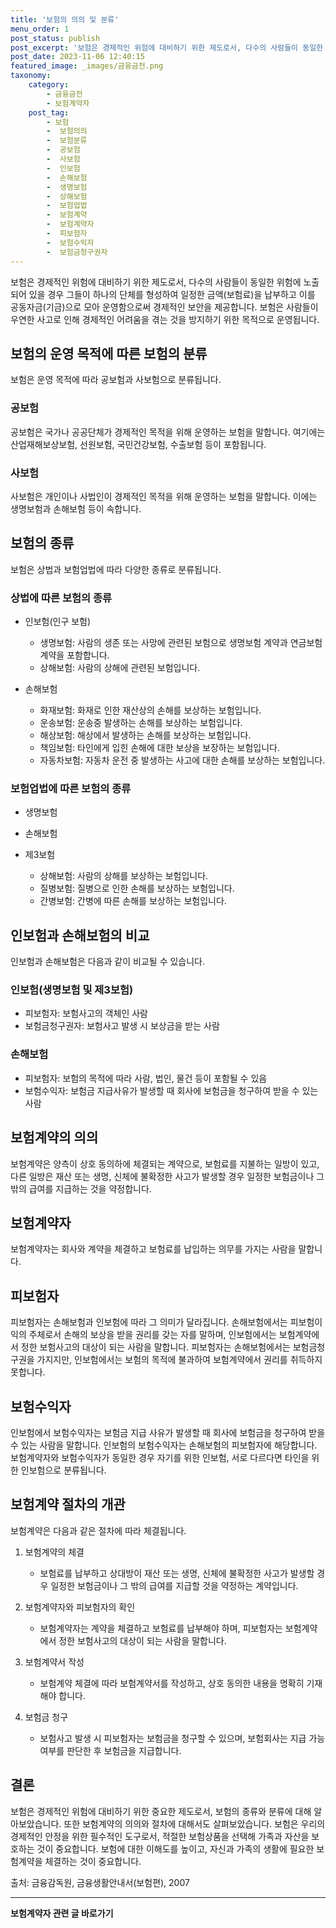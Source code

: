 ```yaml
---
title: '보험의 의의 및 분류'
menu_order: 1
post_status: publish
post_excerpt: '보험은 경제적인 위험에 대비하기 위한 제도로서, 다수의 사람들이 동일한 위험에 노출되어 있을 경우 그들이 하나의 단체를 형성하여 일정한 금액 보험료 을 납부하고 이를 공동자금 기금 으로 모아 운영함으로써 경제적인 보안을 제공합니다. 보험은 사람들이 우연한 사고로 인해 경제적인 어려움을 겪는 것을 방지하기 위한 목적으로 운영됩니다.'
post_date: 2023-11-06 12:40:15
featured_image: _images/금융금전.png
taxonomy:
    category:
        - 금융금전
        - 보험계약자
    post_tag:
        - 보험
        -  보험의의
        -  보험분류
        -  공보험
        -  사보험
        -  인보험
        -  손해보험
        -  생명보험
        -  상해보험
        -  보험업법
        -  보험계약
        -  보험계약자
        -  피보험자
        -  보험수익자
        -  보험금청구권자
---
```



보험은 경제적인 위험에 대비하기 위한 제도로서, 다수의 사람들이 동일한 위험에 노출되어 있을 경우 그들이 하나의 단체를 형성하여 일정한 금액(보험료)을 납부하고 이를 공동자금(기금)으로 모아 운영함으로써 경제적인 보안을 제공합니다. 보험은 사람들이 우연한 사고로 인해 경제적인 어려움을 겪는 것을 방지하기 위한 목적으로 운영됩니다.

## 보험의 운영 목적에 따른 보험의 분류

보험은 운영 목적에 따라 공보험과 사보험으로 분류됩니다.

### 공보험

공보험은 국가나 공공단체가 경제적인 목적을 위해 운영하는 보험을 말합니다. 여기에는 산업재해보상보험, 선원보험, 국민건강보험, 수출보험 등이 포함됩니다.

### 사보험

사보험은 개인이나 사법인이 경제적인 목적을 위해 운영하는 보험을 말합니다. 이에는 생명보험과 손해보험 등이 속합니다.

## 보험의 종류

보험은 상법과 보험업법에 따라 다양한 종류로 분류됩니다.

### 상법에 따른 보험의 종류

- 인보험(인구 보험)
  - 생명보험: 사람의 생존 또는 사망에 관련된 보험으로 생명보험 계약과 연금보험 계약을 포함합니다.
  - 상해보험: 사람의 상해에 관련된 보험입니다.

- 손해보험
  - 화재보험: 화재로 인한 재산상의 손해를 보상하는 보험입니다.
  - 운송보험: 운송중 발생하는 손해를 보상하는 보험입니다.
  - 해상보험: 해상에서 발생하는 손해를 보상하는 보험입니다.
  - 책임보험: 타인에게 입힌 손해에 대한 보상을 보장하는 보험입니다.
  - 자동차보험: 자동차 운전 중 발생하는 사고에 대한 손해를 보상하는 보험입니다.

### 보험업법에 따른 보험의 종류

- 생명보험
- 손해보험

- 제3보험
  - 상해보험: 사람의 상해를 보상하는 보험입니다.
  - 질병보험: 질병으로 인한 손해를 보상하는 보험입니다.
  - 간병보험: 간병에 따른 손해를 보상하는 보험입니다.

## 인보험과 손해보험의 비교

인보험과 손해보험은 다음과 같이 비교될 수 있습니다.

### 인보험(생명보험 및 제3보험)

- 피보험자: 보험사고의 객체인 사람
- 보험금청구권자: 보험사고 발생 시 보상금을 받는 사람

### 손해보험

- 피보험자: 보험의 목적에 따라 사람, 법인, 물건 등이 포함될 수 있음
- 보험수익자: 보험금 지급사유가 발생할 때 회사에 보험금을 청구하여 받을 수 있는 사람

## 보험계약의 의의

보험계약은 양측이 상호 동의하에 체결되는 계약으로, 보험료를 지불하는 일방이 있고, 다른 일방은 재산 또는 생명, 신체에 불확정한 사고가 발생할 경우 일정한 보험금이나 그 밖의 급여를 지급하는 것을 약정합니다.

## 보험계약자

보험계약자는 회사와 계약을 체결하고 보험료를 납입하는 의무를 가지는 사람을 말합니다.

## 피보험자

피보험자는 손해보험과 인보험에 따라 그 의미가 달라집니다. 손해보험에서는 피보험이익의 주체로서 손해의 보상을 받을 권리를 갖는 자를 말하며, 인보험에서는 보험계약에서 정한 보험사고의 대상이 되는 사람을 말합니다. 피보험자는 손해보험에서는 보험금청구권을 가지지만, 인보험에서는 보험의 목적에 불과하여 보험계약에서 권리를 취득하지 못합니다.

## 보험수익자

인보험에서 보험수익자는 보험금 지급 사유가 발생할 때 회사에 보험금을 청구하여 받을 수 있는 사람을 말합니다. 인보험의 보험수익자는 손해보험의 피보험자에 해당합니다. 보험계약자와 보험수익자가 동일한 경우 자기를 위한 인보험, 서로 다르다면 타인을 위한 인보험으로 분류됩니다.

## 보험계약 절차의 개관

보험계약은 다음과 같은 절차에 따라 체결됩니다.

1. 보험계약의 체결
   - 보험료를 납부하고 상대방이 재산 또는 생명, 신체에 불확정한 사고가 발생할 경우 일정한 보험금이나 그 밖의 급여를 지급할 것을 약정하는 계약입니다.

2. 보험계약자와 피보험자의 확인
   - 보험계약자는 계약을 체결하고 보험료를 납부해야 하며, 피보험자는 보험계약에서 정한 보험사고의 대상이 되는 사람을 말합니다.

3. 보험계약서 작성
   - 보험계약 체결에 따라 보험계약서를 작성하고, 상호 동의한 내용을 명확히 기재해야 합니다.

4. 보험금 청구
   - 보험사고 발생 시 피보험자는 보험금을 청구할 수 있으며, 보험회사는 지급 가능 여부를 판단한 후 보험금을 지급합니다.

## 결론

보험은 경제적인 위험에 대비하기 위한 중요한 제도로서, 보험의 종류와 분류에 대해 알아보았습니다. 또한 보험계약의 의의와 절차에 대해서도 살펴보았습니다. 보험은 우리의 경제적인 안정을 위한 필수적인 도구로서, 적절한 보험상품을 선택해 가족과 자산을 보호하는 것이 중요합니다. 보험에 대한 이해도를 높이고, 자신과 가족의 생활에 필요한 보험계약을 체결하는 것이 중요합니다.

출처: 금융감독원, 금융생활안내서(보험편), 2007
<!-- wp:separator -->
<hr class="wp-block-separator has-alpha-channel-opacity"/>
<!-- /wp:separator -->

<!-- wp:group {"backgroundColor":"base","layout":{"type":"constrained"}} -->
<div class="wp-block-group has-base-background-color has-background"><!-- wp:paragraph {"align":"center","fontSize":"medium"} -->
<p class="has-text-align-center has-large-font-size"><strong>보험계약자 관련 글 바로가기</strong></p>
<!-- /wp:paragraph -->


<!-- wp:latest-posts
{"categories":[{"id":13963,"count":19,"description":"","link":"https://uknowlaw.com/category/%eb%b3%b4%ed%97%98%ea%b3%84%ec%95%bd%ec%9e%90/","name":"보험계약자","slug":"보험계약자","taxonomy":"category","parent":0,"meta":[],"_links":{"self":[{"href":"https://uknowlaw.com/wp-json/wp/v2/categories/13963"}],"collection":[{"href":"https://uknowlaw.com/wp-json/wp/v2/categories"}],"about":[{"href":"https://uknowlaw.com/wp-json/wp/v2/taxonomies/category"}],"wp:post_type":[{"href":"https://uknowlaw.com/wp-json/wp/v2/posts?categories=13963"}],"curies":[{"name":"wp","href":"https://api.w.org/{rel}","templated":true}]}}],"postsToShow":100,"excerptLength":28,"postLayout":"grid","columns":2,"featuredImageAlign":"left","featuredImageSizeSlug":"large","fontSize":"small"} /--></div>
<!-- /wp:group -->